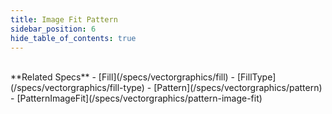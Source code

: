 ```yaml
---
title: Image Fit Pattern
sidebar_position: 6
hide_table_of_contents: true
---
```


<DarumaPlayer src='https://raw.githubusercontent.com/verygoodgraphics/resource/main/feature/fill__daruma/fill__image_fit_pattern.daruma' />

<br />
**Related Specs**
- [Fill](/specs/vectorgraphics/fill)
- [FillType](/specs/vectorgraphics/fill-type)
- [Pattern](/specs/vectorgraphics/pattern)
- [PatternImageFit](/specs/vectorgraphics/pattern-image-fit)
